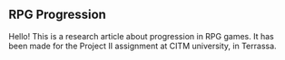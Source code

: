 ## RPG Progression
Hello! This is a research article about progression in RPG games. It has been made for the Project II assignment at CITM university, in Terrassa.
